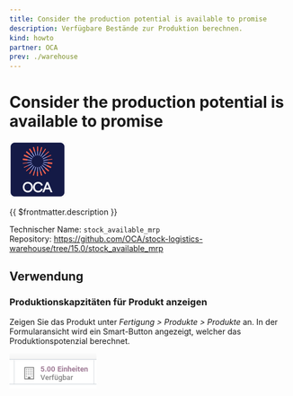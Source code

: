 ```yaml
---
title: Consider the production potential is available to promise
description: Verfügbare Bestände zur Produktion berechnen.
kind: howto
partner: OCA
prev: ./warehouse
---
```

# Consider the production potential is available to promise
![icon_oca_app](attachments/icon_oca_app.png)

{{ $frontmatter.description }}

Technischer Name: `stock_available_mrp`\
Repository: <https://github.com/OCA/stock-logistics-warehouse/tree/15.0/stock_available_mrp>

## Verwendung

### Produktionskapzitäten für Produkt anzeigen

Zeigen Sie das Produkt unter *Fertigung > Produkte > Produkte* an. In der Formularansicht wird ein Smart-Button angezeigt, welcher das Produktionspotenzial berechnet.

![](attachments/Stock%20Available%20MRP.png)
